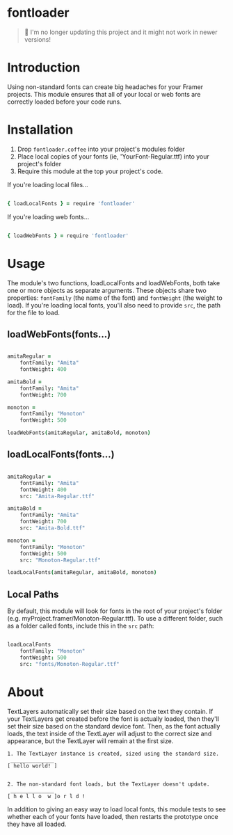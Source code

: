 # fontloader

> 👋 I'm no longer updating this project and it might not work in newer versions!

# Introduction

Using non-standard fonts can create big headaches for your Framer projects. This
module ensures that all of your local or web fonts are correctly loaded before 
your code runs.


# Installation

1. Drop `fontloader.coffee` into your project's modules folder
2. Place local copies of your fonts (ie, 'YourFont-Regular.ttf) into your project's folder
3. Require this module at the top your project's code.


If you're loading local files...

```coffeescript

{ loadLocalFonts } = require 'fontloader'

```

If you're loading web fonts...

```coffeescript

{ loadWebFonts } = require 'fontloader'

```


# Usage

The module's two functions, loadLocalFonts and loadWebFonts, both take one or more objects
as separate arguments. These objects share two properties: `fontFamily` (the name of the font)
and `fontWeight` (the weight to load). If you're loading local fonts, you'll also need to
provide `src`, the path for the file to load.

## loadWebFonts(fonts...)

```coffeescript

amitaRegular =
	fontFamily: "Amita"
	fontWeight: 400

amitaBold =
	fontFamily: "Amita"
	fontWeight: 700

monoton =
	fontFamily: "Monoton"
	fontWeight: 500

loadWebFonts(amitaRegular, amitaBold, monoton)

```

## loadLocalFonts(fonts...)

```coffeescript

amitaRegular =
	fontFamily: "Amita"
	fontWeight: 400
	src: "Amita-Regular.ttf"

amitaBold =
	fontFamily: "Amita"
	fontWeight: 700
	src: "Amita-Bold.ttf"

monoton =
	fontFamily: "Monoton"
	fontWeight: 500
	src: "Monoton-Regular.ttf"

loadLocalFonts(amitaRegular, amitaBold, monoton)

```

## Local Paths

By default, this module will look for fonts in the root of your project's
folder (e.g. myProject.framer/Monoton-Regular.ttf). To use a different folder,
such as a folder called fonts, include this in the `src` path:


```coffeescript

loadLocalFonts
	fontFamily: "Monoton"
	fontWeight: 500
	src: "fonts/Monoton-Regular.ttf"


```

# About 

TextLayers automatically set their size based on the text they contain.
If your TextLayers get created before the font is actually loaded, then
they'll set their size based on the standard device font. Then, as the
font actually loads, the text inside of the TextLayer will adjust to the
correct size and appearance, but the TextLayer will remain at the first size.


	1. The TextLayer instance is created, sized using the standard size.
	 ______________
	[ hello world! ]


	2. The non-standard font loads, but the TextLayer doesn't update.
	 ______________
	[ h e l l o  w ]o r l d !


In addition to giving an easy way to load local fonts, this module tests
to see whether each of your fonts have loaded, then restarts the prototype 
once they have all loaded.
